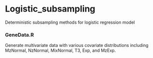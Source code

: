 # Logistic_subsampling
Deterministic subsampling methods for logistic regression model

### GeneData.R
Generate multivariate data with various covariate distributions including MzNormal, NzNormal, MixNormal, T3, Exp, and MzExp.
